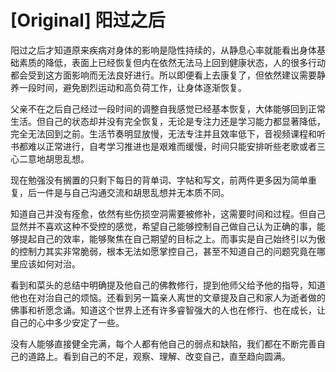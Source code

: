 # [Original] 阳过之后


阳过之后才知道原来疾病对身体的影响是隐性持续的，从静息心率就能看出身体基础素质的降低，表面上已经恢复但内在依然无法马上回到健康状态，人的很多行动都会受到这方面影响而无法良好进行。所以即便看上去康复了，但依然建议需要静养一段时间，避免剧烈运动和高负荷工作，让身体逐渐恢复。

父亲不在之后自己经过一段时间的调整自我感觉已经基本恢复，大体能够回到正常生活。但自己的状态却并没有完全恢复，无论是专注力还是学习能力都显著降低，完全无法回到之前。生活节奏明显放慢，无法专注并且效率低下，音视频课程和听书都难以正常进行，自考学习推进也是艰难而缓慢，时间只能安排听些老歌或者三心二意地胡思乱想。

现在勉强没有搁置的只剩下每日的背单词、字帖和写文，前两件更多因为简单重复，后一件是与自己沟通交流和胡思乱想并无本质不同。

知道自己并没有痊愈，依然有些伤损空洞需要被修补，这需要时间和过程。但自己显然并不喜欢这种不受控的感觉，希望自己能够控制自己做自己认为正确的事，能够提起自己的效率，能够聚焦在自己期望的目标之上。而事实是自己始终引以为傲的控制力其实非常脆弱，根本无法如愿掌控自己，甚至不知道自己的问题究竟在哪里应该如何对治。

看到和菜头的总结中明确提及他自己的佛教修行，提到他师父给予他的指导，知道他也在对治自己的烦恼。还看到另一篇亲人离世的文章提及自己和家人为逝者做的佛事和祈愿念诵。知道这个世界上还有许多睿智强大的人也在修行、也在成长，让自己的心中多少安定了一些。

没有人能够直接健全完满，每个人都有他自己的弱点和缺陷，我们都在不断完善自己的道路上。看到自己的不足，观察、理解、改变自己，直至趋向圆满。
